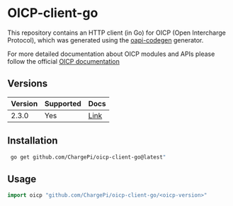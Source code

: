 # OICP-client-go

This repository contains an HTTP client (in Go) for OICP (Open Intercharge Protocol), which was generated using
the [oapi-codegen](https://github.com/deepmap/oapi-codegen#overview) generator.

For more detailed documentation about OICP modules and APIs please follow the
official [OICP documentation](https://hubject.github.io/oicp-cpo-2.3-api-doc/)

## Versions

| Version | Supported | Docs                                                    |
|:--------|:----------|:--------------------------------------------------------|
| 2.3.0   | Yes       | [Link](https://www.github.com/ChargePi/oicp/2.3.0/api/) |

## Installation

```bash
 go get github.com/ChargePi/oicp-client-go@latest"
```

## Usage

```go
import oicp "github.com/ChargePi/oicp-client-go/<oicp-version>"
```